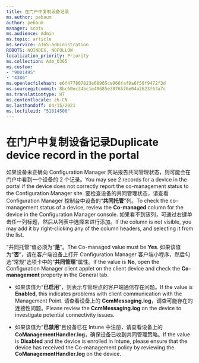 ```yaml
---
title: 在门户中复制设备记录
ms.author: pebaum
author: pebaum
manager: scotv
ms.audience: Admin
ms.topic: article
ms.service: o365-administration
ROBOTS: NOINDEX, NOFOLLOW
localization_priority: Priority
ms.collection: Adm_O365
ms.custom:
- "9001495"
- "4386"
ms.openlocfilehash: e6f477807823e68965ce966faf0a6f50f9472f3d
ms.sourcegitcommit: 8bc60ec34bc1e40685e3976576e04a2623f63a7c
ms.translationtype: HT
ms.contentlocale: zh-CN
ms.lasthandoff: 04/15/2021
ms.locfileid: "51814506"
---
```

# <a name="duplicate-device-record-in-the-portal"></a><span data-ttu-id="f02f5-102">在门户中复制设备记录</span><span class="sxs-lookup"><span data-stu-id="f02f5-102">Duplicate device record in the portal</span></span>

<span data-ttu-id="f02f5-103">如果设备未正确向 Configuration Manager 网站报告共同管理状态，则可能会在门户中看到一个设备的 2 个记录。</span><span class="sxs-lookup"><span data-stu-id="f02f5-103">You may see 2 records for a device in the portal if the device does not correctly report the co-management status to the Configuration Manager site.</span></span> <span data-ttu-id="f02f5-104">要检查设备的共同管理状态，请查看 Configuration Manager 控制台中设备的“**共同托管**”列。</span><span class="sxs-lookup"><span data-stu-id="f02f5-104">To check the co-management status of a device, review the **Co-managed** column for the device in the Configuration Manager console.</span></span> <span data-ttu-id="f02f5-105">如果看不到该列，可通过右键单击任一列标题，然后从列表中选择来进行添加。</span><span class="sxs-lookup"><span data-stu-id="f02f5-105">If the column is not visible, you may add it by right-clicking any of the column headers, and selecting it from the list.</span></span>

<span data-ttu-id="f02f5-106">“共同托管”值必须为“**是**”。</span><span class="sxs-lookup"><span data-stu-id="f02f5-106">The Co-managed value must be **Yes**.</span></span> <span data-ttu-id="f02f5-107">如果该值为“**否**”，请在客户端设备上打开 Configuration Manager 客户端小程序，然后勾选“常规”选项卡中的“**共同管理**”属性。</span><span class="sxs-lookup"><span data-stu-id="f02f5-107">If the value is **No**, open the Configuration Manager client applet on the client device and check the **Co-management** property in the General tab.</span></span>

- <span data-ttu-id="f02f5-108">如果该值为“**已启用**”，则表示与管理点的客户端通信存在问题。</span><span class="sxs-lookup"><span data-stu-id="f02f5-108">If the value is **Enabled**, this indicates problems with client communication with the Management Point.</span></span> <span data-ttu-id="f02f5-109">请查看设备上的 **CcmMessaging.log**，调查可能存在的连接性问题。</span><span class="sxs-lookup"><span data-stu-id="f02f5-109">Please review the **CcmMessaging.log** on the device to investigate potential connectivity issues.</span></span>

- <span data-ttu-id="f02f5-110">如果该值为“**已禁用**”且设备已在 Intune 中注册，请查看设备上的 **CoManagementHandler.log**，确保设备已收到共同管理策略。</span><span class="sxs-lookup"><span data-stu-id="f02f5-110">If the value is **Disabled** and the device is enrolled in Intune, please ensure that the device has received the Co-management policy by reviewing the **CoManagementHandler.log** on the device.</span></span>
